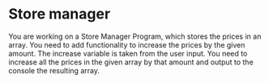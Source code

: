 # Store manager

<p>
    You are working on a Store Manager Program, which stores the prices in an array. You need to add functionality to increase the prices by the given amount. The increase variable is taken from the user input. You need to increase all the prices in the given array by that amount and output to the console the resulting array.
</p>
